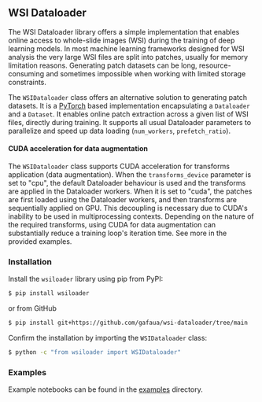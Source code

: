 ## WSI Dataloader

The WSI Dataloader library offers a simple implementation that enables online access to whole-slide images (WSI) during the training of deep learning models. In most machine learning frameworks designed for WSI analysis the very large WSI files are split into patches, usually for memory limitation reasons. Generating patch datasets can be long, resource-consuming and sometimes impossible when working with limited storage constraints.

The `WSIDataloader` class offers an alternative solution to generating patch datasets. It is a [PyTorch](https://pytorch.org/) based implementation encapsulating a `Dataloader` and a `Dataset`. It enables online patch extraction across a given list of WSI files, directly during training. It supports all usual Dataloader parameters to parallelize and speed up data loading (`num_workers`, `prefetch_ratio`). 

#### CUDA acceleration for data augmentation
The `WSIDataloader` class supports CUDA acceleration for transforms application (data augmentation). When the `transforms_device` parameter is set to "cpu", the default Dataloader behaviour is used and the transforms are applied in the Dataloader workers. When it is set to "cuda", the patches are first loaded using the Dataloader workers, and then transforms are sequentially applied on GPU. This decoupling is necessary due to CUDA's inability to be used in multiprocessing contexts. Depending on the nature of the required transforms, using CUDA for data augmentation can substantially reduce a training loop's iteration time. See more in the provided examples.

### Installation

Install the `wsiloader` library using pip from PyPI:
```sh
$ pip install wsiloader
```
or from GitHub
```sh
$ pip install git+https://github.com/gafaua/wsi-dataloader/tree/main
```
Confirm the installation by importing the `WSIDataloader` class:
```sh
$ python -c "from wsiloader import WSIDataloader"
```

### Examples
Example notebooks can be found in the [examples](./examples/) directory.
